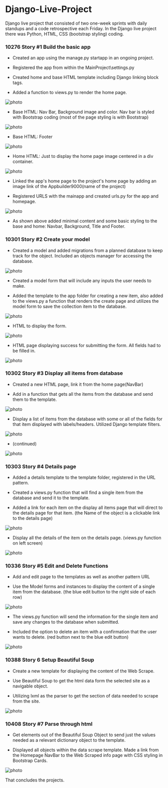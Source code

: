 # Django-Live-Project 

Django live project that consisted of two one-week sprints with daily standups and a code retrospective each Friday.  In the Django live project there was Python, HTML, CSS (bootstrap styling) coding. 

  

### 10276 Story #1 Build the basic app 

- Created an app using the manage.py startapp in an ongoing project. 

- Registered the app from within the MainProject\settings.py 

- Created home and base HTML template including Django linking block tags. 

  

- Added a function to views.py to render the home page. 

![photo](https://github.com/Kelinz74/Django-Live-Project/blob/main/Screenshot%20(3).png?raw=true) 

  

- Base HTML: Nav Bar, Background image and color.  Nav bar is styled with Bootstrap coding (most of the page styling is with Bootstrap) 

![photo](https://github.com/Kelinz74/Django-Live-Project/blob/main/Screenshot%20(4).png?raw=true) 

  

- Base HTML: Footer 

![photo](https://github.com/Kelinz74/Django-Live-Project/blob/main/Screenshot%20(5).png?raw=true) 

  

- Home HTML: Just to display the home page image centered in a div container. 

![photo](https://github.com/Kelinz74/Django-Live-Project/blob/main/Screenshot%20(6).png?raw=true) 

  

- Linked the app's home page to the project's home page by adding an image link of the Appbuilder9000(name of the project) 

- Registered URLS with the mainapp and created urls.py for the app and homepage. 

![photo](https://github.com/Kelinz74/Django-Live-Project/blob/main/Screenshot%20(19).png?raw=true) 

  

- As shown above added minimal content and some basic styling to the base and home: Navbar, Background, Title and Footer. 

  

### 10301 Story #2 Create your model 

- Created a model and added migrations from a planned database to keep track for the object.  Included an objects manager for accessing the database. 

![photo](https://github.com/Kelinz74/Django-Live-Project/blob/main/Screenshot%20(21).png?raw=true) 

  

- Created a model form that will include any inputs the user needs to make. 

- Added the template to the app folder for creating a new item, also added to the views.py a function that renders the create page and utilizes the model form to save the collection item to the database. 

![photo](https://github.com/Kelinz74/Django-Live-Project/blob/main/Screenshot%20(7).png?raw=true) 

- HTML to display the form. 

![photo](https://github.com/Kelinz74/Django-Live-Project/blob/main/Screenshot%20(8).png?raw=true) 

- HTML page displaying success for submitting the form.  All fields had to be filled in. 

![photo](https://github.com/Kelinz74/Django-Live-Project/blob/main/Screenshot%20(9).png?raw=true) 

  

### 10302 Story #3 Display all items from database 

- Created a new HTML page, link it from the home page(NavBar) 

- Add in a function that gets all the items from the database and send them to the template. 

![photo](https://github.com/Kelinz74/Django-Live-Project/blob/main/Screenshot%20(10).png?raw=true) 

  

- Display a list of items from the database with some or all of the fields for that item displayed with labels/headers.  Utilized Django template filters. 

![photo](https://github.com/Kelinz74/Django-Live-Project/blob/main/Screenshot%20(15).png?raw=true) 

- (continued) 

![photo](https://github.com/Kelinz74/Django-Live-Project/blob/main/Screenshot%20(16).png?raw=true) 

  

### 10303 Story #4 Details page 

- Added a details template to the template folder, registered in the URL pattern. 

- Created a views.py function that will find a single item from the database and send it to the template. 

- Added a link for each item on the display all items page that will direct to the details page for that item. (the Name of the object is a clickable link to the details page) 

![photo](https://github.com/Kelinz74/Django-Live-Project/blob/main/Screenshot%20(24).png?raw=true) 

  

- Display all the details of the item on the details page. (views.py function on left screen) 

![photo](https://github.com/Kelinz74/Django-Live-Project/blob/main/Screenshot%20(11).png?raw=true) 

  

### 10336 Story #5 Edit and Delete Functions 

- Add and edit page to the templates as well as another pattern URL 

- Use the Model forms and instances to display the content of a single item from the database. (the blue edit button to the right side of each row) 

![photo](https://github.com/Kelinz74/Django-Live-Project/blob/main/Screenshot%20(12).png?raw=true) 

  

- The views.py function will send the information for the single item and save any changes to the database when submitted. 

- Included the option to delete an item with a confirmation that the user wants to delete. (red button next to the blue edit button) 

![photo](https://github.com/Kelinz74/Django-Live-Project/blob/main/Screenshot%20(13).png?raw=true) 

  

### 10388 Story 6 Setup Beautiful Soup 

- Create a new template for displaying the content of the Web Scrape. 

- Use Beautiful Soup to get the html data form the selected site as a navigable object. 

- Utilizing lxml as the parser to get the section of data needed to scrape from the site. 

![photo](https://github.com/Kelinz74/Django-Live-Project/blob/main/Screenshot%20(18).png?raw=true) 

  

### 10408 Story #7 Parse through html 

- Get elements out of the Beautiful Soup Object to send just the values needed as a relevant dictionary object to the template. 

- Displayed all objects within the data scrape template.  Made a link from the Homepage NavBar to the Web Scraped info page with CSS styling in Bootstrap Cards. 

![photo](https://github.com/Kelinz74/Django-Live-Project/blob/main/Screenshot%20(17).png?raw=true) 

That concludes the projects.
